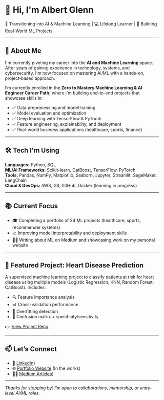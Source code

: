 # 👋 Hi, I'm Albert Glenn

🎯 Transitioning into AI & Machine Learning | 💻 Lifelong Learner | 🧠 Building Real-World ML Projects

---

## 🚀 About Me

I'm currently pivoting my career into the **AI and Machine Learning** space. After years of gaining experience in technology, systems, and cybersecurity, I'm now focused on mastering AI/ML with a hands-on, project-based approach.

I’m currently enrolled in the **Zero to Mastery Machine Learning & AI Engineer Career Path**, where I'm building end-to-end projects that showcase skills in:

- ✅ Data preprocessing and model training
- ✅ Model evaluation and optimization
- ✅ Deep learning with TensorFlow & PyTorch
- ✅ Feature engineering, explainability, and deployment
- ✅ Real-world business applications (healthcare, sports, finance)

---

## 🛠️ Tech I'm Using

**Languages:** Python, SQL  
**ML/AI Frameworks:** Scikit-learn, CatBoost, TensorFlow, PyTorch  
**Tools:** Pandas, NumPy, Matplotlib, Seaborn, Jupyter, Streamlit, SageMaker, LangChain  
**Cloud & DevOps:** AWS, Git, GitHub, Docker (learning in progress)

---

## 📚 Current Focus

- 🎓 Completing a portfolio of 24 ML projects (healthcare, sports, recommender systems)
- 📈 Improving model interpretability and deployment skills
- ✍🏽 Writing about ML on Medium and showcasing work on my personal website

---

## 🧪 Featured Project: Heart Disease Prediction

A supervised machine learning project to classify patients at risk for heart disease using multiple models (Logistic Regression, KNN, Random Forest, CatBoost). Includes:

- 🔍 Feature importance analysis
- 📊 Cross-validation performance
- 🧠 Overfitting detection
- 🧾 Confusion matrix + specificity/sensitivity

👉 [View Project Repo](https://github.com/albe290/Heart-Disease-Prediction)

---

## 📫 Let’s Connect

- 💼 [LinkedIn](https://www.linkedin.com/in/aalbertglenn/))
- 🌐 [Portfolio Website](https://yourwebsite.com) (In the works)
- ✍🏽 [Medium Articles](https://medium.com/@AlbertGlenn))

---

_Thanks for stopping by! I’m open to collaborations, mentorship, or entry-level AI/ML roles._



